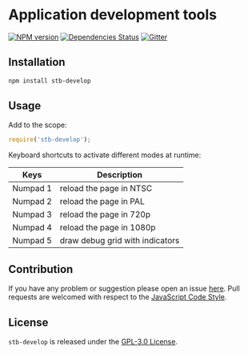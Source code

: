 Application development tools
=============================

[![NPM version](https://img.shields.io/npm/v/stb-develop.svg?style=flat-square)](https://www.npmjs.com/package/stb-develop)
[![Dependencies Status](https://img.shields.io/david/stbsdk/develop.svg?style=flat-square)](https://david-dm.org/stbsdk/develop)
[![Gitter](https://img.shields.io/badge/gitter-join%20chat-blue.svg?style=flat-square)](https://gitter.im/DarkPark/stbsdk)


## Installation ##

```bash
npm install stb-develop
```


## Usage ##

Add to the scope:

```js
require('stb-develop');
```

Keyboard shortcuts to activate different modes at runtime:

 Keys     | Description
----------|-------------
 Numpad 1 | reload the page in NTSC
 Numpad 2 | reload the page in PAL
 Numpad 3 | reload the page in 720p
 Numpad 4 | reload the page in 1080p
 Numpad 5 | draw debug grid with indicators


## Contribution ##

If you have any problem or suggestion please open an issue [here](https://github.com/stbsdk/develop/issues).
Pull requests are welcomed with respect to the [JavaScript Code Style](https://github.com/DarkPark/jscs).


## License ##

`stb-develop` is released under the [GPL-3.0 License](http://opensource.org/licenses/GPL-3.0).
